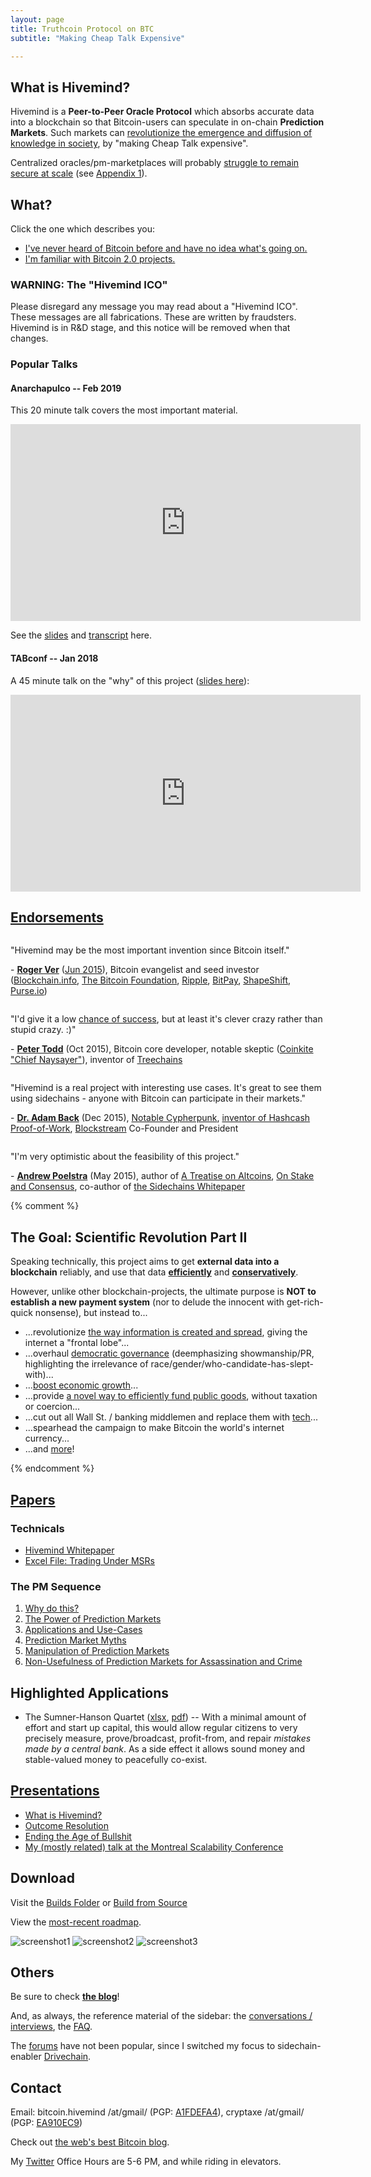 ```yaml
---
layout: page
title: Truthcoin Protocol on BTC
subtitle: "Making Cheap Talk Expensive"

---
```


## What is Hivemind?

Hivemind is a **Peer-to-Peer Oracle Protocol** which absorbs accurate data into a blockchain so that Bitcoin-users can speculate in on-chain
**Prediction Markets**. Such markets can [revolutionize
the emergence and diffusion of knowledge in society](http://www.bitcoinhivemind.com/papers/3_PM_Applications.pdf), by "making Cheap Talk expensive".

Centralized oracles/pm-marketplaces will probably [struggle to remain secure at scale](http://www.truthcoin.info/blog/scaling-security/) (see [Appendix 1](/papers/1_Purpose.pdf)).

## What?

Click the one which describes you:

- [I've never heard of Bitcoin before and have no idea what's going on.](http://www.bitcoinhivemind.com/presentations/what-is-hivemind.pdf)
- [I'm familiar with Bitcoin 2.0 projects.](http://bitcoinhivemind.com/faq/#what-makes-truthcoin-different)


### WARNING: The "Hivemind ICO"

Please disregard any message you may read about a "Hivemind ICO". These messages are all fabrications. These are written by fraudsters. Hivemind is in R&D stage, and this notice will be removed when that changes.

### Popular Talks

#### Anarchapulco -- Feb 2019

This 20 minute talk covers the most important material.

<iframe width="560" height="315" src="https://www.youtube.com/embed/dJLYRADcPP4" frameborder="0" allow="accelerometer; autoplay; encrypted-media; gyroscope; picture-in-picture" allowfullscreen></iframe>

See the [slides](http://bitcoinhivemind.com/presentations/anarchapulco-2019.pdf) and [transcript](http://bitcoinhivemind.com/presentations/anarchapulco-2019-speech.pdf) here.

#### TABconf -- Jan 2018

A 45 minute talk on the "why" of this project ([slides here](http://bitcoinhivemind.com/presentations/hm-why.pdf)):

<iframe width="560" height="315" src="https://www.youtube.com/embed/tzaVt7uN4p4" frameborder="0" allow="autoplay; encrypted-media" allowfullscreen></iframe>


<h2 id="endorsements"><a href="http://www.bitcoinhivemind.com/talk/">Endorsements</a></h2>

<br style="line-height:0px;" />

"Hivemind may be the most important invention since Bitcoin itself."

&#45; <a href="https://rogerver.com/"><strong>Roger Ver</strong></a> (<a href="https://bravenewcoin.com/insights/the-era-of-prediction-markets-is-at-hand">Jun 2015</a>), Bitcoin evangelist and seed investor (<a href="https://blockchain.info/">Blockchain.info</a>, <a href="http://bitcoinfoundation.org/">The Bitcoin Foundation</a>, <a
href="https://ripple.com/">Ripple</a>, <a href="https://bitpay.com/">BitPay</a>, <a href="https://shapeshift.io/">ShapeShift</a>, <a
href="https://purse.io/">Purse.io</a>)

<br style="line-height:0px;" />

"I'd give it a low [chance of success](http://bitcoinhivemind.com/blog/chance-of-success/), but at least it's clever crazy rather than stupid crazy. :)"

&#45; <a href="https://twitter.com/petertoddbtc"><strong>Peter Todd</strong></a> (Oct 2015), Bitcoin core developer, notable skeptic
(<a href="http://blog.coinkite.com/post/85842528071/peter-todd-joins-coinkite-as-chief-naysayer">Coinkite "Chief Naysayer"</a>), inventor of
<a href="https://letstalkbitcoin.com/ltb104-tree-chains-with-peter-todd/">Treechains</a>

<br style="line-height:0px;" />

"Hivemind is a real project with interesting use cases. It's great to see them using sidechains - anyone with Bitcoin can participate in their markets."

&#45; <a href="http://www.cypherspace.org/adam/"><strong>Dr. Adam Back</strong></a> (Dec 2015), <a href="https://en.wikipedia.org/wiki/Cypherpunk#Noteworthy_cypherpunks">Notable Cypherpunk</a>, <a href="https://en.wikipedia.org/wiki/Proof-of-work_system#Background">inventor of Hashcash Proof-of-Work</a>, <a href="https://www.blockstream.com/team/">Blockstream</a> Co-Founder and President

<br style="line-height:0px;" />

"I'm very optimistic about the feasibility of this project."

&#45; <a href="https://www.wpsoftware.net/andrew/"><strong>Andrew Poelstra</strong></a> (May 2015), author of <a href="https://download.wpsoftware.net/bitcoin/alts.pdf">A Treatise on Altcoins</a>, <a href="https://download.wpsoftware.net/bitcoin/pos.pdf">On Stake and Consensus</a>, co-author of <a href="http://www.blockstream.com/sidechains.pdf">the Sidechains Whitepaper</a>


{% comment %}

<h2>The Goal: Scientific Revolution Part II</h2>
<p>
Speaking technically, this project aims to get <b>external data into a blockchain</b> reliably, and use that data <b><u>efficiently</u></b> and <b><u>conservatively</u></b>.
</p>

<p>
However, unlike other blockchain-projects, the ultimate purpose is <b>NOT to establish a new payment system</b> (nor to delude the innocent with get-rich-quick nonsense), but instead to...

<ul>
  <li>...revolutionize <a href="http://www.bitcoinhivemind.com/presentations/info-problems.pdf">the way information is created and spread</a>, giving the internet a "frontal lobe"...</li>
  <li>...overhaul <a href="http://mason.gmu.edu/~rhanson/futarchy.html">democratic governance</a> (deemphasizing showmanship/PR, highlighting the irrelevance of race/gender/who-candidate-has-slept-with)...</li>
  <li>...<a href="http://www.overcomingbias.com/2014/04/rah-manic-monopolists.html">boost economic growth</a>...</li>
  <li>...provide <a href="http://www.bitcoinhivemind.com/papers/3_PM_Applications.pdf">a novel way to efficiently fund public goods</a>, without taxation or coercion...</li>
  <li>...cut out all Wall St. / banking middlemen and replace them with <a href="http://mason.gmu.edu/~rhanson/mktscore.pdf">tech</a>...</li>
  <li>...spearhead the campaign to make Bitcoin the world's internet currency...</li>
  <li>...and <a href="http://www.bitcoinhivemind.com/papers/3_PM_Applications.pdf">more</a>!</li>
</ul>

</p>

{% endcomment %}

## [Papers](/papers/)

### Technicals

- <a href="/papers/truthcoin-whitepaper.pdf">Hivemind Whitepaper</a>
- <a href="/papers/LogMSR_Demo.xlsx">Excel File: Trading Under MSRs</a>


### The PM Sequence

1. <a href="/papers/1_Purpose.pdf">Why do this?</a>
1. <a href="/papers/2_PM_Types.pdf">The Power of Prediction Markets</a>
1. <a href="/papers/3_PM_Applications.pdf">Applications and Use-Cases</a>
1. <a href="/papers/4_PM_Myths.pdf">Prediction Market Myths</a>
1. <a href="/papers/5_PM_Manipulation.pdf">Manipulation of Prediction Markets</a>
1. <a href="/papers/6_Crime_Markets.pdf">Non-Usefulness of Prediction Markets for Assassination and Crime</a>

## Highlighted Applications

* The Sumner-Hanson Quartet ([xlsx](/papers/sumner-hanson-quartet.xlsx), [pdf](/papers/sumner-hanson-quartet.pdf)) -- With a minimal amount of effort and start up capital, this would allow regular citizens to very precisely measure, prove/broadcast, profit-from, and repair *mistakes made by a central bank*. As a side effect it allows sound money and stable-valued money to peacefully co-exist.

## [Presentations](/presentations/)

- <a href="/presentations/what-is-hivemind.pdf">What is Hivemind?</a>
- <a href="/presentations/hivemind-outcomes.pdf">Outcome Resolution</a>
- <a href="/presentations/info-problems.pdf">Ending the Age of Bullshit</a>
- [My (mostly related) talk at the Montreal Scalability Conference](https://www.youtube.com/watch?v=TgjrS-BPWDQ&t=25m53s)

## Download

Visit the [Builds Folder](http://107.170.174.203/Builds/) or [Build from Source](https://github.com/bitcoin-hivemind/hivemind)

View the [most-recent roadmap](http://bitcoinhivemind.com/blog/roadmap/).

![screenshot1](/images/screen-home-may2016.png)
![screenshot2](/images/screen-market-may2016.png)
![screenshot3](/images/screen-unemp-may2016.png)

## Others

Be sure to check [**the blog**](http://bitcoinhivemind.com/archive)!

And, as always, the reference material of the sidebar: the [conversations / interviews](http://bitcoinhivemind.com/talk), the [FAQ](http://bitcoinhivemind.com/faq).

The [forums](http://forum.truthcoin.info/) have not been popular, since I switched my focus to sidechain-enabler [Drivechain](www.drivechain.info).


## Contact

Email: bitcoin.hivemind /at/gmail/ (PGP: [A1FDEFA4](https://pgp.mit.edu/pks/lookup?op=get&search=0xAE96A584A1FDEFA4)), cryptaxe /at/gmail/ (PGP: [EA910EC9](https://pgp.mit.edu/pks/lookup?op=get&search=0x0DBD5388EA910EC9))

Check out [the web's best Bitcoin blog](http://www.truthcoin.info/).

My [Twitter](https://twitter.com/BitcoinHivemind) Office Hours are 5-6 PM, and while riding in elevators.

